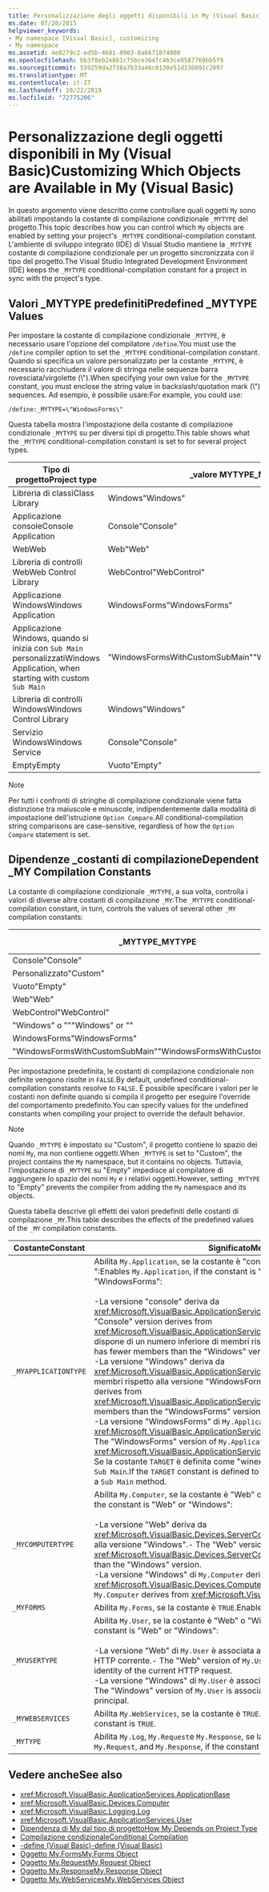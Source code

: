 ```yaml
---
title: Personalizzazione degli oggetti disponibili in My (Visual Basic)
ms.date: 07/20/2015
helpviewer_keywords:
- My namespace [Visual Basic], customizing
- My namespace
ms.assetid: 4e8279c2-ed5b-4681-8903-8a6671874000
ms.openlocfilehash: bb3f8eb2e8b1cf5bce364fc4b3ce0587769bb5f9
ms.sourcegitcommit: 559259da2738a7b33a46c0130e51d336091c2097
ms.translationtype: MT
ms.contentlocale: it-IT
ms.lasthandoff: 10/22/2019
ms.locfileid: "72775206"
---
```

# <a name="customizing-which-objects-are-available-in-my-visual-basic"></a><span data-ttu-id="9fe18-102">Personalizzazione degli oggetti disponibili in My (Visual Basic)</span><span class="sxs-lookup"><span data-stu-id="9fe18-102">Customizing Which Objects are Available in My (Visual Basic)</span></span>

<span data-ttu-id="9fe18-103">In questo argomento viene descritto come controllare quali oggetti `My` sono abilitati impostando la costante di compilazione condizionale `_MYTYPE` del progetto.</span><span class="sxs-lookup"><span data-stu-id="9fe18-103">This topic describes how you can control which `My` objects are enabled by setting your project's `_MYTYPE` conditional-compilation constant.</span></span> <span data-ttu-id="9fe18-104">L'ambiente di sviluppo integrato (IDE) di Visual Studio mantiene la `_MYTYPE` costante di compilazione condizionale per un progetto sincronizzata con il tipo del progetto.</span><span class="sxs-lookup"><span data-stu-id="9fe18-104">The Visual Studio Integrated Development Environment (IDE) keeps the `_MYTYPE` conditional-compilation constant for a project in sync with the project's type.</span></span>  
  
## <a name="predefined-_mytype-values"></a><span data-ttu-id="9fe18-105">Valori \_MYTYPE predefiniti</span><span class="sxs-lookup"><span data-stu-id="9fe18-105">Predefined \_MYTYPE Values</span></span>  

<span data-ttu-id="9fe18-106">Per impostare la costante di compilazione condizionale `_MYTYPE`, è necessario usare l'opzione del compilatore `/define`.</span><span class="sxs-lookup"><span data-stu-id="9fe18-106">You must use the `/define` compiler option to set the `_MYTYPE` conditional-compilation constant.</span></span> <span data-ttu-id="9fe18-107">Quando si specifica un valore personalizzato per la costante `_MYTYPE`, è necessario racchiudere il valore di stringa nelle sequenze barra rovesciata/virgolette (\\").</span><span class="sxs-lookup"><span data-stu-id="9fe18-107">When specifying your own value for the `_MYTYPE` constant, you must enclose the string value in backslash/quotation mark (\\") sequences.</span></span> <span data-ttu-id="9fe18-108">Ad esempio, è possibile usare:</span><span class="sxs-lookup"><span data-stu-id="9fe18-108">For example, you could use:</span></span>  
  
```console  
/define:_MYTYPE=\"WindowsForms\"  
```  
  
 <span data-ttu-id="9fe18-109">Questa tabella mostra l'impostazione della costante di compilazione condizionale `_MYTYPE` su per diversi tipi di progetto.</span><span class="sxs-lookup"><span data-stu-id="9fe18-109">This table shows what the `_MYTYPE` conditional-compilation constant is set to for several project types.</span></span>  
  
|<span data-ttu-id="9fe18-110">Tipo di progetto</span><span class="sxs-lookup"><span data-stu-id="9fe18-110">Project type</span></span>|<span data-ttu-id="9fe18-111">\_valore MYTYPE</span><span class="sxs-lookup"><span data-stu-id="9fe18-111">\_MYTYPE value</span></span>|  
|------------------|--------------------|  
|<span data-ttu-id="9fe18-112">Libreria di classi</span><span class="sxs-lookup"><span data-stu-id="9fe18-112">Class Library</span></span>|<span data-ttu-id="9fe18-113">Windows</span><span class="sxs-lookup"><span data-stu-id="9fe18-113">"Windows"</span></span>|  
|<span data-ttu-id="9fe18-114">Applicazione console</span><span class="sxs-lookup"><span data-stu-id="9fe18-114">Console Application</span></span>|<span data-ttu-id="9fe18-115">Console</span><span class="sxs-lookup"><span data-stu-id="9fe18-115">"Console"</span></span>|  
|<span data-ttu-id="9fe18-116">Web</span><span class="sxs-lookup"><span data-stu-id="9fe18-116">Web</span></span>|<span data-ttu-id="9fe18-117">Web</span><span class="sxs-lookup"><span data-stu-id="9fe18-117">"Web"</span></span>|  
|<span data-ttu-id="9fe18-118">Libreria di controlli Web</span><span class="sxs-lookup"><span data-stu-id="9fe18-118">Web Control Library</span></span>|<span data-ttu-id="9fe18-119">WebControl</span><span class="sxs-lookup"><span data-stu-id="9fe18-119">"WebControl"</span></span>|  
|<span data-ttu-id="9fe18-120">Applicazione Windows</span><span class="sxs-lookup"><span data-stu-id="9fe18-120">Windows Application</span></span>|<span data-ttu-id="9fe18-121">WindowsForms</span><span class="sxs-lookup"><span data-stu-id="9fe18-121">"WindowsForms"</span></span>|  
|<span data-ttu-id="9fe18-122">Applicazione Windows, quando si inizia con `Sub Main` personalizzati</span><span class="sxs-lookup"><span data-stu-id="9fe18-122">Windows Application, when starting with custom `Sub Main`</span></span>|<span data-ttu-id="9fe18-123">"WindowsFormsWithCustomSubMain"</span><span class="sxs-lookup"><span data-stu-id="9fe18-123">"WindowsFormsWithCustomSubMain"</span></span>|  
|<span data-ttu-id="9fe18-124">Libreria di controlli Windows</span><span class="sxs-lookup"><span data-stu-id="9fe18-124">Windows Control Library</span></span>|<span data-ttu-id="9fe18-125">Windows</span><span class="sxs-lookup"><span data-stu-id="9fe18-125">"Windows"</span></span>|  
|<span data-ttu-id="9fe18-126">Servizio Windows</span><span class="sxs-lookup"><span data-stu-id="9fe18-126">Windows Service</span></span>|<span data-ttu-id="9fe18-127">Console</span><span class="sxs-lookup"><span data-stu-id="9fe18-127">"Console"</span></span>|  
|<span data-ttu-id="9fe18-128">Empty</span><span class="sxs-lookup"><span data-stu-id="9fe18-128">Empty</span></span>|<span data-ttu-id="9fe18-129">Vuoto</span><span class="sxs-lookup"><span data-stu-id="9fe18-129">"Empty"</span></span>|  
  
> [!NOTE]
> <span data-ttu-id="9fe18-130">Per tutti i confronti di stringhe di compilazione condizionale viene fatta distinzione tra maiuscole e minuscole, indipendentemente dalla modalità di impostazione dell'istruzione `Option Compare`.</span><span class="sxs-lookup"><span data-stu-id="9fe18-130">All conditional-compilation string comparisons are case-sensitive, regardless of how the `Option Compare` statement is set.</span></span>  
  
## <a name="dependent-_my-compilation-constants"></a><span data-ttu-id="9fe18-131">Dipendenze \_costanti di compilazione</span><span class="sxs-lookup"><span data-stu-id="9fe18-131">Dependent \_MY Compilation Constants</span></span>  

<span data-ttu-id="9fe18-132">La costante di compilazione condizionale `_MYTYPE`, a sua volta, controlla i valori di diverse altre costanti di compilazione `_MY`:</span><span class="sxs-lookup"><span data-stu-id="9fe18-132">The `_MYTYPE` conditional-compilation constant, in turn, controls the values of several other `_MY` compilation constants:</span></span>  
  
|<span data-ttu-id="9fe18-133">\_MYTYPE</span><span class="sxs-lookup"><span data-stu-id="9fe18-133">\_MYTYPE</span></span>|<span data-ttu-id="9fe18-134">\_MYAPPLICATIONTYPE</span><span class="sxs-lookup"><span data-stu-id="9fe18-134">\_MYAPPLICATIONTYPE</span></span>|<span data-ttu-id="9fe18-135">\_MYCOMPUTERTYPE</span><span class="sxs-lookup"><span data-stu-id="9fe18-135">\_MYCOMPUTERTYPE</span></span>|<span data-ttu-id="9fe18-136">\_le forme</span><span class="sxs-lookup"><span data-stu-id="9fe18-136">\_MYFORMS</span></span>|<span data-ttu-id="9fe18-137">\_MYUSERTYPE</span><span class="sxs-lookup"><span data-stu-id="9fe18-137">\_MYUSERTYPE</span></span>|<span data-ttu-id="9fe18-138">\_WEBSERVICE</span><span class="sxs-lookup"><span data-stu-id="9fe18-138">\_MYWEBSERVICES</span></span>|  
|--------------|-------------------------|----------------------|---------------|------------------|---------------------|  
|<span data-ttu-id="9fe18-139">Console</span><span class="sxs-lookup"><span data-stu-id="9fe18-139">"Console"</span></span>|<span data-ttu-id="9fe18-140">Console</span><span class="sxs-lookup"><span data-stu-id="9fe18-140">"Console"</span></span>|<span data-ttu-id="9fe18-141">Windows</span><span class="sxs-lookup"><span data-stu-id="9fe18-141">"Windows"</span></span>|<span data-ttu-id="9fe18-142">Undefined</span><span class="sxs-lookup"><span data-stu-id="9fe18-142">Undefined</span></span>|<span data-ttu-id="9fe18-143">Windows</span><span class="sxs-lookup"><span data-stu-id="9fe18-143">"Windows"</span></span>|<span data-ttu-id="9fe18-144">true</span><span class="sxs-lookup"><span data-stu-id="9fe18-144">TRUE</span></span>|  
|<span data-ttu-id="9fe18-145">Personalizzato</span><span class="sxs-lookup"><span data-stu-id="9fe18-145">"Custom"</span></span>|<span data-ttu-id="9fe18-146">Undefined</span><span class="sxs-lookup"><span data-stu-id="9fe18-146">Undefined</span></span>|<span data-ttu-id="9fe18-147">Undefined</span><span class="sxs-lookup"><span data-stu-id="9fe18-147">Undefined</span></span>|<span data-ttu-id="9fe18-148">Undefined</span><span class="sxs-lookup"><span data-stu-id="9fe18-148">Undefined</span></span>|<span data-ttu-id="9fe18-149">Undefined</span><span class="sxs-lookup"><span data-stu-id="9fe18-149">Undefined</span></span>|<span data-ttu-id="9fe18-150">Undefined</span><span class="sxs-lookup"><span data-stu-id="9fe18-150">Undefined</span></span>|  
|<span data-ttu-id="9fe18-151">Vuoto</span><span class="sxs-lookup"><span data-stu-id="9fe18-151">"Empty"</span></span>|<span data-ttu-id="9fe18-152">Undefined</span><span class="sxs-lookup"><span data-stu-id="9fe18-152">Undefined</span></span>|<span data-ttu-id="9fe18-153">Undefined</span><span class="sxs-lookup"><span data-stu-id="9fe18-153">Undefined</span></span>|<span data-ttu-id="9fe18-154">Undefined</span><span class="sxs-lookup"><span data-stu-id="9fe18-154">Undefined</span></span>|<span data-ttu-id="9fe18-155">Undefined</span><span class="sxs-lookup"><span data-stu-id="9fe18-155">Undefined</span></span>|<span data-ttu-id="9fe18-156">Undefined</span><span class="sxs-lookup"><span data-stu-id="9fe18-156">Undefined</span></span>|  
|<span data-ttu-id="9fe18-157">Web</span><span class="sxs-lookup"><span data-stu-id="9fe18-157">"Web"</span></span>|<span data-ttu-id="9fe18-158">Undefined</span><span class="sxs-lookup"><span data-stu-id="9fe18-158">Undefined</span></span>|<span data-ttu-id="9fe18-159">Web</span><span class="sxs-lookup"><span data-stu-id="9fe18-159">"Web"</span></span>|<span data-ttu-id="9fe18-160">false</span><span class="sxs-lookup"><span data-stu-id="9fe18-160">FALSE</span></span>|<span data-ttu-id="9fe18-161">Web</span><span class="sxs-lookup"><span data-stu-id="9fe18-161">"Web"</span></span>|<span data-ttu-id="9fe18-162">false</span><span class="sxs-lookup"><span data-stu-id="9fe18-162">FALSE</span></span>|  
|<span data-ttu-id="9fe18-163">WebControl</span><span class="sxs-lookup"><span data-stu-id="9fe18-163">"WebControl"</span></span>|<span data-ttu-id="9fe18-164">Undefined</span><span class="sxs-lookup"><span data-stu-id="9fe18-164">Undefined</span></span>|<span data-ttu-id="9fe18-165">Web</span><span class="sxs-lookup"><span data-stu-id="9fe18-165">"Web"</span></span>|<span data-ttu-id="9fe18-166">false</span><span class="sxs-lookup"><span data-stu-id="9fe18-166">FALSE</span></span>|<span data-ttu-id="9fe18-167">Web</span><span class="sxs-lookup"><span data-stu-id="9fe18-167">"Web"</span></span>|<span data-ttu-id="9fe18-168">true</span><span class="sxs-lookup"><span data-stu-id="9fe18-168">TRUE</span></span>|  
|<span data-ttu-id="9fe18-169">"Windows" o ""</span><span class="sxs-lookup"><span data-stu-id="9fe18-169">"Windows" or ""</span></span>|<span data-ttu-id="9fe18-170">Windows</span><span class="sxs-lookup"><span data-stu-id="9fe18-170">"Windows"</span></span>|<span data-ttu-id="9fe18-171">Windows</span><span class="sxs-lookup"><span data-stu-id="9fe18-171">"Windows"</span></span>|<span data-ttu-id="9fe18-172">Undefined</span><span class="sxs-lookup"><span data-stu-id="9fe18-172">Undefined</span></span>|<span data-ttu-id="9fe18-173">Windows</span><span class="sxs-lookup"><span data-stu-id="9fe18-173">"Windows"</span></span>|<span data-ttu-id="9fe18-174">true</span><span class="sxs-lookup"><span data-stu-id="9fe18-174">TRUE</span></span>|  
|<span data-ttu-id="9fe18-175">WindowsForms</span><span class="sxs-lookup"><span data-stu-id="9fe18-175">"WindowsForms"</span></span>|<span data-ttu-id="9fe18-176">WindowsForms</span><span class="sxs-lookup"><span data-stu-id="9fe18-176">"WindowsForms"</span></span>|<span data-ttu-id="9fe18-177">Windows</span><span class="sxs-lookup"><span data-stu-id="9fe18-177">"Windows"</span></span>|<span data-ttu-id="9fe18-178">true</span><span class="sxs-lookup"><span data-stu-id="9fe18-178">TRUE</span></span>|<span data-ttu-id="9fe18-179">Windows</span><span class="sxs-lookup"><span data-stu-id="9fe18-179">"Windows"</span></span>|<span data-ttu-id="9fe18-180">true</span><span class="sxs-lookup"><span data-stu-id="9fe18-180">TRUE</span></span>|  
|<span data-ttu-id="9fe18-181">"WindowsFormsWithCustomSubMain"</span><span class="sxs-lookup"><span data-stu-id="9fe18-181">"WindowsFormsWithCustomSubMain"</span></span>|<span data-ttu-id="9fe18-182">Console</span><span class="sxs-lookup"><span data-stu-id="9fe18-182">"Console"</span></span>|<span data-ttu-id="9fe18-183">Windows</span><span class="sxs-lookup"><span data-stu-id="9fe18-183">"Windows"</span></span>|<span data-ttu-id="9fe18-184">true</span><span class="sxs-lookup"><span data-stu-id="9fe18-184">TRUE</span></span>|<span data-ttu-id="9fe18-185">Windows</span><span class="sxs-lookup"><span data-stu-id="9fe18-185">"Windows"</span></span>|<span data-ttu-id="9fe18-186">true</span><span class="sxs-lookup"><span data-stu-id="9fe18-186">TRUE</span></span>|  
  
 <span data-ttu-id="9fe18-187">Per impostazione predefinita, le costanti di compilazione condizionale non definite vengono risolte in `FALSE`.</span><span class="sxs-lookup"><span data-stu-id="9fe18-187">By default, undefined conditional-compilation constants resolve to `FALSE`.</span></span> <span data-ttu-id="9fe18-188">È possibile specificare i valori per le costanti non definite quando si compila il progetto per eseguire l'override del comportamento predefinito.</span><span class="sxs-lookup"><span data-stu-id="9fe18-188">You can specify values for the undefined constants when compiling your project to override the default behavior.</span></span>  
  
> [!NOTE]
> <span data-ttu-id="9fe18-189">Quando `_MYTYPE` è impostato su "Custom", il progetto contiene lo spazio dei nomi `My`, ma non contiene oggetti.</span><span class="sxs-lookup"><span data-stu-id="9fe18-189">When `_MYTYPE` is set to "Custom", the project contains the `My` namespace, but it contains no objects.</span></span> <span data-ttu-id="9fe18-190">Tuttavia, l'impostazione di `_MYTYPE` su "Empty" impedisce al compilatore di aggiungere lo spazio dei nomi `My` e i relativi oggetti.</span><span class="sxs-lookup"><span data-stu-id="9fe18-190">However, setting `_MYTYPE` to "Empty" prevents the compiler from adding the `My` namespace and its objects.</span></span>  
  
 <span data-ttu-id="9fe18-191">Questa tabella descrive gli effetti dei valori predefiniti delle costanti di compilazione `_MY`.</span><span class="sxs-lookup"><span data-stu-id="9fe18-191">This table describes the effects of the predefined values of the `_MY` compilation constants.</span></span>  
  
|<span data-ttu-id="9fe18-192">Costante</span><span class="sxs-lookup"><span data-stu-id="9fe18-192">Constant</span></span>|<span data-ttu-id="9fe18-193">Significato</span><span class="sxs-lookup"><span data-stu-id="9fe18-193">Meaning</span></span>|  
|--------------|-------------|  
|`_MYAPPLICATIONTYPE`|<span data-ttu-id="9fe18-194">Abilita `My.Application`, se la costante è "console," Windows "o" WindowsForms ":</span><span class="sxs-lookup"><span data-stu-id="9fe18-194">Enables `My.Application`, if the constant is "Console," Windows," or "WindowsForms":</span></span><br /><br /> <span data-ttu-id="9fe18-195">-La versione "console" deriva da <xref:Microsoft.VisualBasic.ApplicationServices.ConsoleApplicationBase>.</span><span class="sxs-lookup"><span data-stu-id="9fe18-195">-   The "Console" version derives from <xref:Microsoft.VisualBasic.ApplicationServices.ConsoleApplicationBase>.</span></span> <span data-ttu-id="9fe18-196">e dispone di un numero inferiore di membri rispetto alla versione "Windows".</span><span class="sxs-lookup"><span data-stu-id="9fe18-196">and has fewer members than the "Windows" version.</span></span><br /><span data-ttu-id="9fe18-197">-La versione "Windows" deriva da <xref:Microsoft.VisualBasic.ApplicationServices.ApplicationBase>. e ha meno membri rispetto alla versione "WindowsForms".</span><span class="sxs-lookup"><span data-stu-id="9fe18-197">-   The "Windows" version derives from <xref:Microsoft.VisualBasic.ApplicationServices.ApplicationBase>.and has fewer members than the "WindowsForms" version.</span></span><br /><span data-ttu-id="9fe18-198">-La versione "WindowsForms" di `My.Application` deriva da <xref:Microsoft.VisualBasic.ApplicationServices.WindowsFormsApplicationBase>.</span><span class="sxs-lookup"><span data-stu-id="9fe18-198">-   The "WindowsForms" version of `My.Application` derives from <xref:Microsoft.VisualBasic.ApplicationServices.WindowsFormsApplicationBase>.</span></span> <span data-ttu-id="9fe18-199">Se la costante `TARGET` è definita come "winexe", la classe include un metodo di `Sub Main`.</span><span class="sxs-lookup"><span data-stu-id="9fe18-199">If the `TARGET` constant is defined to be "winexe", then the class includes a `Sub Main` method.</span></span>|  
|`_MYCOMPUTERTYPE`|<span data-ttu-id="9fe18-200">Abilita `My.Computer`, se la costante è "Web" o "Windows":</span><span class="sxs-lookup"><span data-stu-id="9fe18-200">Enables `My.Computer`, if the constant is "Web" or "Windows":</span></span><br /><br /> <span data-ttu-id="9fe18-201">-La versione "Web" deriva da <xref:Microsoft.VisualBasic.Devices.ServerComputer>e ha meno membri rispetto alla versione "Windows".</span><span class="sxs-lookup"><span data-stu-id="9fe18-201">-   The "Web" version derives from <xref:Microsoft.VisualBasic.Devices.ServerComputer>, and has fewer members than the "Windows" version.</span></span><br /><span data-ttu-id="9fe18-202">-La versione "Windows" di `My.Computer` deriva da <xref:Microsoft.VisualBasic.Devices.Computer>.</span><span class="sxs-lookup"><span data-stu-id="9fe18-202">-   The "Windows" version of `My.Computer` derives from <xref:Microsoft.VisualBasic.Devices.Computer>.</span></span>|  
|`_MYFORMS`|<span data-ttu-id="9fe18-203">Abilita `My.Forms`, se la costante è `TRUE`.</span><span class="sxs-lookup"><span data-stu-id="9fe18-203">Enables `My.Forms`, if the constant is `TRUE`.</span></span>|  
|`_MYUSERTYPE`|<span data-ttu-id="9fe18-204">Abilita `My.User`, se la costante è "Web" o "Windows":</span><span class="sxs-lookup"><span data-stu-id="9fe18-204">Enables `My.User`, if the constant is "Web" or "Windows":</span></span><br /><br /> <span data-ttu-id="9fe18-205">-La versione "Web" di `My.User` è associata all'identità utente della richiesta HTTP corrente.</span><span class="sxs-lookup"><span data-stu-id="9fe18-205">-   The "Web" version of `My.User` is associated with the user identity of the current HTTP request.</span></span><br /><span data-ttu-id="9fe18-206">-La versione "Windows" di `My.User` è associata all'entità corrente del thread.</span><span class="sxs-lookup"><span data-stu-id="9fe18-206">-   The "Windows" version of `My.User` is associated with the thread's current principal.</span></span>|  
|`_MYWEBSERVICES`|<span data-ttu-id="9fe18-207">Abilita `My.WebServices`, se la costante è `TRUE`.</span><span class="sxs-lookup"><span data-stu-id="9fe18-207">Enables `My.WebServices`, if the constant is `TRUE`.</span></span>|  
|`_MYTYPE`|<span data-ttu-id="9fe18-208">Abilita `My.Log`, `My.Request`e `My.Response`, se la costante è "Web".</span><span class="sxs-lookup"><span data-stu-id="9fe18-208">Enables `My.Log`, `My.Request`, and `My.Response`, if the constant is "Web".</span></span>|  
  
## <a name="see-also"></a><span data-ttu-id="9fe18-209">Vedere anche</span><span class="sxs-lookup"><span data-stu-id="9fe18-209">See also</span></span>

- <xref:Microsoft.VisualBasic.ApplicationServices.ApplicationBase>
- <xref:Microsoft.VisualBasic.Devices.Computer>
- <xref:Microsoft.VisualBasic.Logging.Log>
- <xref:Microsoft.VisualBasic.ApplicationServices.User>
- [<span data-ttu-id="9fe18-210">Dipendenza di My dal tipo di progetto</span><span class="sxs-lookup"><span data-stu-id="9fe18-210">How My Depends on Project Type</span></span>](../../../visual-basic/developing-apps/development-with-my/how-my-depends-on-project-type.md)
- [<span data-ttu-id="9fe18-211">Compilazione condizionale</span><span class="sxs-lookup"><span data-stu-id="9fe18-211">Conditional Compilation</span></span>](../../../visual-basic/programming-guide/program-structure/conditional-compilation.md)
- [<span data-ttu-id="9fe18-212">-define (Visual Basic)</span><span class="sxs-lookup"><span data-stu-id="9fe18-212">-define (Visual Basic)</span></span>](../../../visual-basic/reference/command-line-compiler/define.md)
- [<span data-ttu-id="9fe18-213">Oggetto My.Forms</span><span class="sxs-lookup"><span data-stu-id="9fe18-213">My.Forms Object</span></span>](../../../visual-basic/language-reference/objects/my-forms-object.md)
- [<span data-ttu-id="9fe18-214">Oggetto My.Request</span><span class="sxs-lookup"><span data-stu-id="9fe18-214">My.Request Object</span></span>](../../../visual-basic/language-reference/objects/my-request-object.md)
- [<span data-ttu-id="9fe18-215">Oggetto My.Response</span><span class="sxs-lookup"><span data-stu-id="9fe18-215">My.Response Object</span></span>](../../../visual-basic/language-reference/objects/my-response-object.md)
- [<span data-ttu-id="9fe18-216">Oggetto My.WebServices</span><span class="sxs-lookup"><span data-stu-id="9fe18-216">My.WebServices Object</span></span>](../../../visual-basic/language-reference/objects/my-webservices-object.md)
